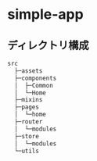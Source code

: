 # simple-app

## ディレクトリ構成
```bash
src
  ├─assets
  ├─components
  │  ├─Common
  │  └─Home
  ├─mixins
  ├─pages
  │  └─home
  ├─router
  │  └─modules
  ├─store
  │  └─modules
  └─utils
```

